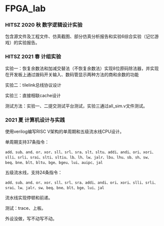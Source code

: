 # FPGA_lab

### HITSZ 2020 秋 数字逻辑设计实验

包含源文件及工程文件、仿真截图、部分仿真分析报告和实验6综合实验（记忆游戏）的实验报告。

### HITSZ 2021 春 计组实验

实验一：恢复余数法和加减交替法（不恢复余数法）实现8位原码除法器，并实现在开发板上通过拨码开关输入、数码管显示两种方法的商和余数的功能

实验二：tilelink总线协议设计

实验三：直接相联cache设计

测试方法：实验一、二提交测试平台测试，实验三通过all_sim.v文件测试。

### 2021 夏 计算机设计与实践

使用verilog编写RISC V架构的单周期和五级流水线CPU设计。

单周期支持37条指令：

`add、sub、and、or、xor、sll、srl、sra、slt、sltu、addi、andi、ori、xori、slli、srli、srai、slti、sltiu、lb、lh、lw、jalr、lbu、lhu、sb、sh、sw、beq、bne、blt、bltu、bge、bgeu、lui、auipc、jal`

五级流水线，支持24条指令：

`add、sub、and、or、xor、sll、srl、sra、addi、andi、ori、xori、slli、srli、srai、lw、jalr、sw、beq、bne、blt、bge、lui、jal`

流水线实现停顿和前递。

测试：trace、上板。

外设没做，写不动写不动。
